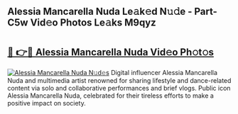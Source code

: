 ## Alessia Mancarella Nuda Le𝚊k𝚎d N𝚞𝚍e - Part-C5w Vid𝚎o Photos Le𝚊ks M9qyz

# <h2><a href="http://fbb9k5b.evod.top/?m=Alessia+Mancarella+Nuda">🔗 👉🔴 Alessia Mancarella Nuda Vid𝚎o Ph𝚘t𝚘s</a></h2>

[![Alessia Mancarella Nuda N𝚞d𝚎s](https://i.imgur.com/8V9OHl7.gif)](http://fbb9k5b.evod.top/?m=Alessia+Mancarella+Nuda)
Digital influencer Alessia Mancarella Nuda and multimedia artist renowned for sharing lifestyle and dance-related content via solo and collaborative performances and brief vlogs. Public icon Alessia Mancarella Nuda, celebrated for their tireless efforts to make a positive impact on society. 
